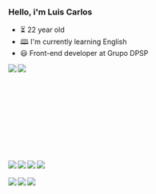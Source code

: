 ### Hello, i'm Luis Carlos

- ⏳ 22 year old
- 🕮 I'm currently learning English
- 😃 Front-end developer at Grupo DPSP
<div>
<a href="https://github.com/LuisCarlos-git">
  <img align="left" src="https://github-readme-stats.vercel.app/api?username=LuisCarlos-git&show_icons=true&theme=radical" />
</a>
<a href="https://github.com/LuisCarlos-git">
  <img align="left" src="https://github-readme-stats.vercel.app/api/top-langs/?username=LuisCarlos-git&layout=compact&theme=radical" />
</a>
</div>
<br/>
<br/>
<br/>
<br/>
<br/>
<br/>
<br/>
<br/>
<br/>
<br/>

### 
<div style="display:inline_block">
  <img align="left" src="https://img.shields.io/badge/JavaScript-F7DF1E?style=for-the-badge&logo=javascript&logoColor=black" />
  <img align="left" src="https://img.shields.io/badge/TypeScript-007ACC?style=for-the-badge&logo=typescript&logoColor=white" />
  <img align="left" src="https://img.shields.io/badge/React-20232A?style=for-the-badge&logo=react&logoColor=61DAFB" />
  <img align="left" src="https://img.shields.io/badge/styled--components-DB7093?style=for-the-badge&logo=styled-components&logoColor=white" />
  <br />
  <br />
  <img align="left" src="https://img.shields.io/badge/React_Native-20232A?style=for-the-badge&logo=react&logoColor=61DAFB" />
  <img align="left" src="https://img.shields.io/badge/HTML5-E34F26?style=for-the-badge&logo=html5&logoColor=white" />
  <img align="left" src="https://img.shields.io/badge/CSS3-1572B6?style=for-the-badge&logo=css3&logoColor=white" />
</div>



